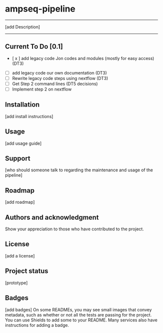 # ampseq-pipeline
----
[add Description]

---


## Current To Do [0.1]

- [ x ] add legacy code Jon codes and modules (mostly for easy access) (DT3)
- [ ] add legacy code our own documentation (DT3)
- [ ] Rewrite legacy code steps using nextflow (DT3)
- [ ] Get Step 2 command lines (DT5 decisions)
- [ ] Implement step 2 on nextflow

## Installation
[add install instructions]

## Usage
[add usage guide]

## Support
[who should someone talk to regarding the maintenance and usage of the pipeline]

## Roadmap
[add roadmap]

## Authors and acknowledgment
Show your appreciation to those who have contributed to the project.

## License
[add a license]

## Project status
[prototype]

## Badges
[add badges]
On some READMEs, you may see small images that convey metadata, such as whether or not all the tests are passing for the project. You can use Shields to add some to your README. Many services also have instructions for adding a badge.
